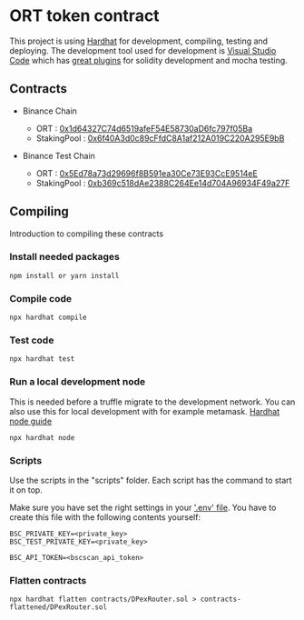 # ORT token contract

This project is using [Hardhat](https://hardhat.org/getting-started/) for development, compiling, testing and deploying. The development tool used for development is [Visual Studio Code](https://code.visualstudio.com/) which has [great plugins](https://hardhat.org/guides/vscode-tests.html) for solidity development and mocha testing.

## Contracts

* Binance Chain
  * ORT : [0x1d64327C74d6519afeF54E58730aD6fc797f05Ba](https://bscscan.com/address/0x1d64327C74d6519afeF54E58730aD6fc797f05Ba)
  * StakingPool : [0x6f40A3d0c89cFfdC8A1af212A019C220A295E9bB](https://bscscan.com/address/0x6f40A3d0c89cFfdC8A1af212A019C220A295E9bB)

* Binance Test Chain
  * ORT : [0x5Ed78a73d29696f8B591ea30Ce73E93CcE9514eE](https://testnet.bscscan.com/address/0x5Ed78a73d29696f8B591ea30Ce73E93CcE9514eE)
  * StakingPool : [0xb369c518dAe2388C264Ee14d704A96934F49a27F](https://testnet.bscscan.com/address/0xb369c518dAe2388C264Ee14d704A96934F49a27F)

## Compiling

Introduction to compiling these contracts

### Install needed packages

```npm
npm install or yarn install
```

### Compile code

```npm
npx hardhat compile
```

### Test code

```node
npx hardhat test
```

### Run a local development node

This is needed before a truffle migrate to the development network. You can also use this for local development with for example metamask. [Hardhat node guide](https://hardhat.org/hardhat-network/)

```node
npx hardhat node
```

### Scripts

Use the scripts in the "scripts" folder. Each script has the command to start it on top.

Make sure you have set the right settings in your ['.env' file](https://www.npmjs.com/package/dotenv). You have to create this file with the following contents yourself:

```node
BSC_PRIVATE_KEY=<private_key>
BSC_TEST_PRIVATE_KEY=<private_key>

BSC_API_TOKEN=<bscscan_api_token>
```

### Flatten contracts

```node
npx hardhat flatten contracts/DPexRouter.sol > contracts-flattened/DPexRouter.sol
```
